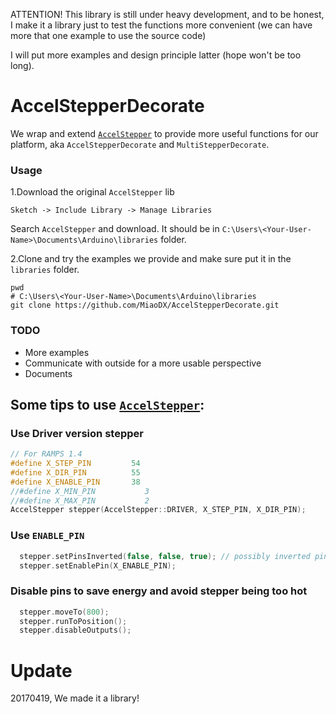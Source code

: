 ATTENTION! This library is still under heavy development, and to be honest, I make it a library just to test the functions more convenient (we can have more that one example to use the source code)

I will put more examples and design principle latter (hope won't be too long).

# AccelStepperDecorate

We wrap and extend [`AccelStepper`](http://www.airspayce.com/mikem/arduino/AccelStepper) to provide more useful functions for our platform, aka `AccelStepperDecorate` and `MultiStepperDecorate`.

### Usage

1.Download the original `AccelStepper` lib

`Sketch -> Include Library -> Manage Libraries`

Search `AccelStepper` and download. It should be in `C:\Users\<Your-User-Name>\Documents\Arduino\libraries` folder.

2.Clone and try the examples we provide and make sure put it in the `libraries` folder.

``` vi
pwd
# C:\Users\<Your-User-Name>\Documents\Arduino\libraries
git clone https://github.com/MiaoDX/AccelStepperDecorate.git
```


### TODO

* More examples
* Communicate with outside for a more usable perspective
* Documents

## Some tips to use [`AccelStepper`](http://www.airspayce.com/mikem/arduino/AccelStepper):

### Use Driver version stepper

``` cpp
// For RAMPS 1.4
#define X_STEP_PIN         54
#define X_DIR_PIN          55
#define X_ENABLE_PIN       38
//#define X_MIN_PIN           3
//#define X_MAX_PIN           2
AccelStepper stepper(AccelStepper::DRIVER, X_STEP_PIN, X_DIR_PIN);
```


### Use `ENABLE_PIN`

``` cpp
  stepper.setPinsInverted(false, false, true); // possibly inverted pin(this is true for rasp board)
  stepper.setEnablePin(X_ENABLE_PIN);
```

### Disable pins to save energy and avoid stepper being too hot

``` cpp
  stepper.moveTo(800);
  stepper.runToPosition();
  stepper.disableOutputs();
```



# Update

20170419, We made it a library!